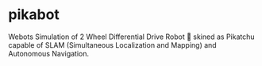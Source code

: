 # pikabot

Webots Simulation of 2 Wheel Differential Drive Robot 🤖 skined as Pikatchu capable of SLAM (Simultaneous Localization and Mapping) and Autonomous Navigation.
